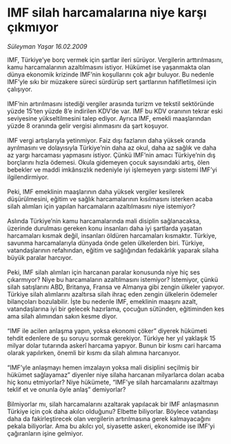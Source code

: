 # IMF silah harcamalarına niye karşı çıkmıyor

*Süleyman Yaşar 16.02.2009*

<div class="taraf_structure_2col_1zq">
<div class="margen_n">



 <p>IMF, Türkiye’ye borç vermek için şartlar ileri sürüyor. Vergilerin arttırılmasını, kamu harcamalarının azaltılmasını istiyor. Hükümet ise yaşanmakta olan dünya ekonomik krizinde IMF’nin koşullarını çok ağır buluyor. Bu nedenle IMF’yle sıkı bir müzakere süreci sürdürüp sert şartlarının hafifletilmesi için çalışıyor. <br/><br/>IMF’nin artırılmasını istediği vergiler arasında turizm ve tekstil sektöründe yüzde 15’ten yüzde 8’e indirilen KDV’de var. IMF bu KDV oranının tekrar eski seviyesine yükseltilmesini talep ediyor. Ayrıca IMF, emekli maaşlarından yüzde 8 oranında gelir vergisi alınmasını da şart koşuyor. <br/><br/>IMF vergi artışlarıyla yetinmiyor. Faiz dışı fazlanın daha yüksek oranda ayrılmasını ve dolayısıyla Türkiye’nin daha az okul, daha az sağlık ve daha az yargı harcaması yapmasını istiyor. Çünkü IMF’nin amacı Türkiye’nin dış borçlarını hızla ödemesi. Okula gidemeyen çocuk sayısındaki artış, ölen bebekler ve maddi imkânsızlık nedeniyle iyi işlemeyen yargı sistemi IMF’yi ilgilendirmiyor. <br/><br/>Peki, IMF emeklinin maaşlarının daha yüksek vergiler kesilerek düşürülmesini, eğitim ve sağlık harcamalarının kısılmasını isterken acaba silah alımları için yapılan harcamaların azaltılmasını niye istemiyor? <br/><br/>Aslında Türkiye’nin kamu harcamalarında mali disiplin sağlanacaksa, üzerinde durulması gereken konu insanları daha iyi şartlarda yaşatan harcamaları kısmak değil, insanları öldüren harcamaları kısmaktır. Türkiye, savunma harcamalarıyla dünyada önde gelen ülkelerden biri. Türkiye, vatandaşlarının refahından, eğitim ve sağlığından fedakârlık yaparak silaha büyük paralar harcıyor. <br/><br/>Peki, IMF silah alımları için harcanan paralar konusunda niye hiç ses çıkarmıyor? Niye bu harcamaların azaltılmasını istemiyor? İstemiyor, çünkü silah satışlarını ABD, Britanya, Fransa ve Almanya gibi zengin ülkeler yapıyor. Türkiye silah alımlarını azaltırsa silah ihraç eden zengin ülkelerin ödemeler bilançoları bozulabilir. İşte bu nedenle IMF, emeklinin maaşını azalt, vatandaşlarına iyi bir gelecek hazırlama, çocuğun sütünden, eğitiminden kes ama silah alımından sakın kesme diyor. <br/><br/>“IMF ile acilen anlaşma yapın, yoksa ekonomi çöker” diyerek hükümeti tehdit edenlere de şu soruyu sormak gerekiyor. Türkiye her yıl yaklaşık 15 milyar dolar tutarında askerî harcama yapıyor. Bunun bir kısmı cari harcama olarak yapılırken, önemli bir kısmı da silah alımına harcanıyor. <br/><br/>“IMF’yle anlaşmayı hemen imzalayın yoksa mali disiplini seçilmiş bir hükümet sağlayamaz” diyenler niye silaha harcanan milyarlarca doları acaba hiç konu etmiyorlar? Niye hükümete, “IMF’ye silah harcamalarını azaltmayı teklif et ve onunla öyle anlaş” demiyorlar? <br/><br/>Bilmiyorlar mı, silah harcamalarını azaltarak yapılacak bir IMF anlaşmasının Türkiye için çok daha akılcı olduğunu? Elbette biliyorlar. Böylece vatandaşı daha da fakirleştirecek olan vergilerin artırılmasına gerek kalmayacağını pekala biliyorlar. Ama bu akılcı yol, siyasette askeri, ekonomide ise IMF’yi çağıranların işine gelmiyor.</p>

<br/>


<div id="taraf_not">
</div>

</div>


</div>

